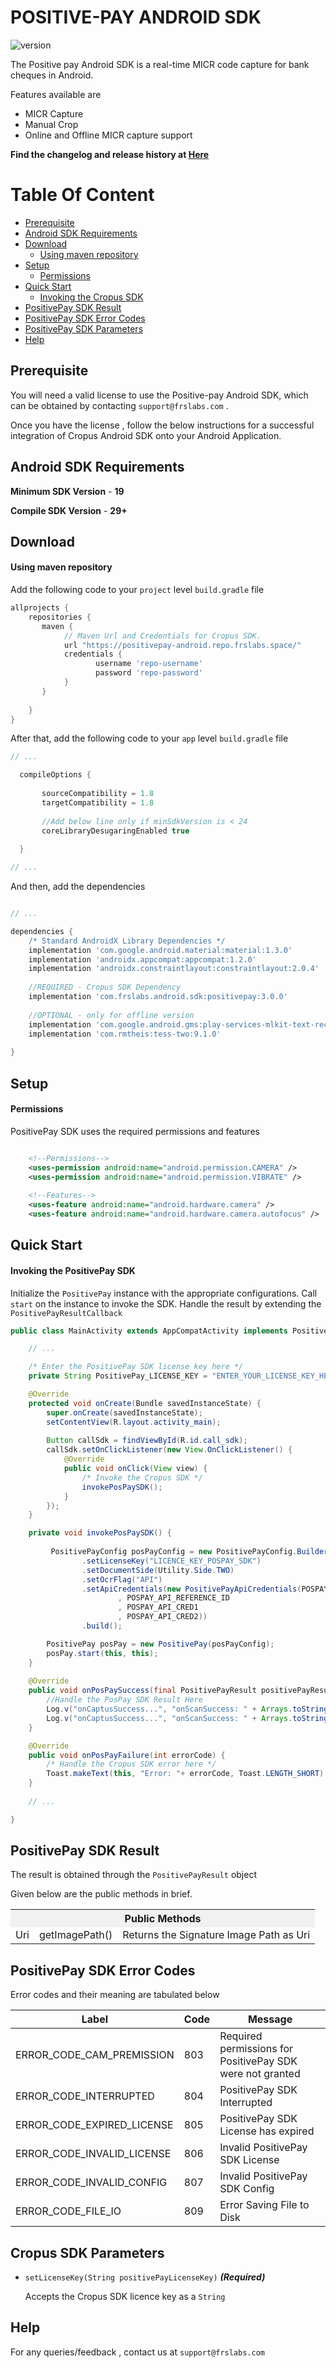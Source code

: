 # POSITIVE-PAY ANDROID SDK
![version](https://img.shields.io/badge/version-v3.0.0-blue)

The Positive pay Android SDK is a real-time MICR code capture for bank cheques in Android.

Features available are
- MICR Capture
- Manual Crop
- Online and Offline MICR capture support

**Find the changelog and release history at [Here](CHANGELOG.md)**

# Table Of Content

- [Prerequisite](#prerequisite)
- [Android SDK Requirements](#android-sdk-requirements)
- [Download](#download)
  - [Using maven repository](#using-maven-repository)
- [Setup](#setup)
  - [Permissions](#permissions)
- [Quick Start](#quick-start)
  - [Invoking the Cropus SDK](#invoking-the-positivePay-sdk)
- [PositivePay SDK Result](#positivePay-sdk-result)
- [PositivePay SDK Error Codes](#positivePay-sdk-error-codes)
- [PositivePay SDK Parameters](#positivePay-sdk-parameters)
- [Help](#help)

## Prerequisite

You will need a valid license to use the Positive-pay Android SDK, which can be obtained by contacting `support@frslabs.com` . 

Once you have the license , follow the below instructions for a successful integration of Cropus Android SDK onto your Android Application.

## Android SDK Requirements

**Minimum SDK Version** -  **19**

**Compile SDK Version** - **29+**

## Download

#### Using maven repository

Add the following code to your `project` level `build.gradle` file

```groovy
allprojects { 
    repositories { 
       maven { 
            // Maven Url and Credentials for Cropus SDK. 
            url "https://positivepay-android.repo.frslabs.space/"                  
            credentials { 
                   username 'repo-username' 
                   password 'repo-password' 
            }
       }
        
    }
}
```

After that, add the following code to your `app` level `build.gradle` file

```groovy
// ...

  compileOptions {
      
       sourceCompatibility = 1.8
       targetCompatibility = 1.8
       
       //Add below line only if minSdkVersion is < 24 
       coreLibraryDesugaringEnabled true
       
  }

// ...
```

And then, add the dependencies
```groovy

// ...

dependencies {
    /* Standard AndroidX Library Dependencies */ 
    implementation 'com.google.android.material:material:1.3.0'
    implementation 'androidx.appcompat:appcompat:1.2.0'
    implementation 'androidx.constraintlayout:constraintlayout:2.0.4'
   
    //REQUIRED - Cropus SDK Dependency
    implementation 'com.frslabs.android.sdk:positivepay:3.0.0'
    
    //OPTIONAL - only for offline version
    implementation 'com.google.android.gms:play-services-mlkit-text-recognition:16.1.1'
    implementation 'com.rmtheis:tess-two:9.1.0'
    
}
```

## Setup

#### Permissions

PositivePay SDK uses the required permissions and features
```xml

    <!--Permissions-->
    <uses-permission android:name="android.permission.CAMERA" />
    <uses-permission android:name="android.permission.VIBRATE" />
    
    <!--Features-->
    <uses-feature android:name="android.hardware.camera" />
    <uses-feature android:name="android.hardware.camera.autofocus" />

```

## Quick Start

#### Invoking the PositivePay SDK

Initialize the `PositivePay` instance with the appropriate configurations. 
Call `start` on the instance to invoke the SDK.
Handle the result by extending the `PositivePayResultCallback`

```java
public class MainActivity extends AppCompatActivity implements PositivePayResultCallback {

    // ...

    /* Enter the PositivePay SDK license key here */
    private String PositivePay_LICENSE_KEY = "ENTER_YOUR_LICENSE_KEY_HERE";

    @Override
    protected void onCreate(Bundle savedInstanceState) {
        super.onCreate(savedInstanceState);
        setContentView(R.layout.activity_main);
        
        Button callSdk = findViewById(R.id.call_sdk);
        callSdk.setOnClickListener(new View.OnClickListener() {
            @Override
            public void onClick(View view) {
                /* Invoke the Cropus SDK */
                invokePosPaySDK();
            }
        });
    }

    private void invokePosPaySDK() {
    
         PositivePayConfig posPayConfig = new PositivePayConfig.Builder()
                .setLicenseKey("LICENCE_KEY_POSPAY_SDK")
                .setDocumentSide(Utility.Side.TWO)
                .setOcrFlag("API")
                .setApiCredentials(new PositivePayApiCredentials(POSPAY_API_BASE_URL
                        , POSPAY_API_REFERENCE_ID
                        , POSPAY_API_CRED1
                        , POSPAY_API_CRED2))
                .build();

        PositivePay posPay = new PositivePay(posPayConfig);
        posPay.start(this, this);
    }
    
    @Override
    public void onPosPaySuccess(final PositivePayResult positivePayResult) {
        //Handle the PosPay SDK Result Here
        Log.v("onCaptusSuccess...", "onScanSuccess: " + Arrays.toString(positivePayResult.getImageReferenceIds()));
        Log.v("onCaptusSuccess...", "onScanSuccess: " + Arrays.toString(positivePayResult.getImagePaths()));
    }

    @Override
    public void onPosPayFailure(int errorCode) {
        /* Handle the Cropus SDK error here */
        Toast.makeText(this, "Error: "+ errorCode, Toast.LENGTH_SHORT).show();
    }
    
    // ...

}
```
## PositivePay SDK Result

The result is obtained through the `PositivePayResult` object

Given below are the public methods in brief.
<div>
<table style="width:100%">
 <tr>
 <th bgcolor="#F1F1F1" colspan="3">Public Methods</th>
 </tr>
 <tr>
 <td>Uri</td>
 <td>getImagePath()</td>
 <td>Returns the Signature Image Path as Uri</td>
 </tr>
</table>
</div>

## PositivePay SDK Error Codes

Error codes and their meaning are tabulated below

| Label          | Code |Message                 |
| -------------- | ----- |---------------------- |
|ERROR_CODE_CAM_PREMISSION | 803 | Required permissions for PositivePay SDK were not granted |
|ERROR_CODE_INTERRUPTED | 804 | PositivePay SDK Interrupted |
|ERROR_CODE_EXPIRED_LICENSE | 805 | PositivePay SDK License has expired |
|ERROR_CODE_INVALID_LICENSE | 806 | Invalid PositivePay SDK License |
|ERROR_CODE_INVALID_CONFIG | 807 | Invalid PositivePay SDK Config |
|ERROR_CODE_FILE_IO | 809 | Error Saving File to Disk |

## Cropus SDK Parameters

- `setLicenseKey(String positivePayLicenseKey)`   ***(Required)***
  
  Accepts the Cropus SDK licence key as a `String`

## Help
For any queries/feedback , contact us at `support@frslabs.com` 
